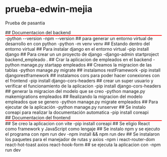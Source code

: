 # prueba-edwin-mejia
Prueba de pasantia
<div style="border-bottom: 2px solid red;">## Documentacion del backend</div>
-python --version
-npm --version
## para generar un entorno virtual de desarrollo en con python
-python -m venv venv 
## Estando dentro del entorno virtual 
## Para instalar django en el entorno virtual
-pip install django
## Para crear un un proyecto de django
-django-admin startproject backend_empleado .
## Crar la aplicacion de empleados en el backend
-python manage.py startapp empleados
## Creamos la migracion de las tablas
-python manage.py migrate
## instalamos restFramework
-pip install djangorestframework
## instalamos cors para poder hacer conexiones con el frontend
-pip install django-cors-headers
## crear un super usuario y verificar el funcionamiento de la aplicacion
-pip install django-cors-headers
## generar la migracion del modelo que se creo
-python manage.py makemigrations empleados
## Realizando la migracion del modelo empleados que se genero
-python manage.py migrate empleados
## Para ejecutar de la aplicación
-python manage.py runserver
## Se instalo coreapi para realizar la documentación automatica
-pip install coreapi


<div style="border-bottom: 2px solid red;">## Documentacion del frontend</div>
## Se creo la aplicacion con vite
-pip install coreapi
## Se eligio React como framework y JavaScript como lengaje
## Se instalo npm y se ejecuto el programa con npm run dev
-npm install && npm run dev
## Se instalaron los paquetes para el manejador de rutas y axios 
-npm i react-router-dom react-hot-toast axios react-hook-form
## se ejecuta la aplicacion con 
-npm run dev



